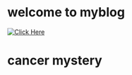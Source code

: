 # welcome to myblog

[![Click Here](https://th.bing.com/th/id/OIP.rL43unr1WwUbLWrwFp3dKQHaEK?rs=1&pid=ImgDetMain)](post_2)
# cancer mystery

